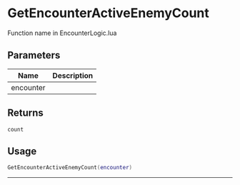# GetEncounterActiveEnemyCount

Function name in EncounterLogic.lua

## Parameters

| Name      | Description |
| --------- | ----------- |
| encounter |             |

## Returns

`count`

## Usage

```lua
GetEncounterActiveEnemyCount(encounter)
```

---
